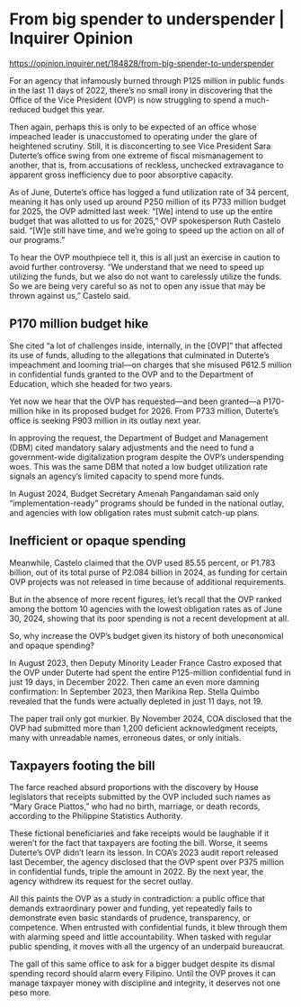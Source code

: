 # From big spender to underspender | Inquirer Opinion

https://opinion.inquirer.net/184828/from-big-spender-to-underspender



For an agency that infamously burned through P125 million in public funds in the last 11 days of 2022, there’s no small irony in discovering that the Office of the Vice President (OVP) is now struggling to spend a much-reduced budget this year.

Then again, perhaps this is only to be expected of an office whose impeached leader is unaccustomed to operating under the glare of heightened scrutiny. Still, it is disconcerting to see Vice President Sara Duterte’s office swing from one extreme of fiscal mismanagement to another, that is, from accusations of reckless, unchecked extravagance to apparent gross inefficiency due to poor absorptive capacity.

As of June, Duterte’s office has logged a fund utilization rate of 34 percent, meaning it has only used up around P250 million of its P733 million budget for 2025, the OVP admitted last week. “[We] intend to use up the entire budget that was allotted to us for 2025,” OVP spokesperson Ruth Castelo said. “[W]e still have time, and we’re going to speed up the action on all of our programs.”

To hear the OVP mouthpiece tell it, this is all just an exercise in caution to avoid further controversy. “We understand that we need to speed up utilizing the funds, but we also do not want to carelessly utilize the funds. So we are being very careful so as not to open any issue that may be thrown against us,” Castelo said.



##  P170 million budget hike



She cited “a lot of challenges inside, internally, in the [OVP]” that affected its use of funds, alluding to the allegations that culminated in Duterte’s impeachment and looming trial—on charges that she misused P612.5 million in confidential funds granted to the OVP and to the Department of Education, which she headed for two years.

Yet now we hear that the OVP has requested—and been granted—a P170-million hike in its proposed budget for 2026. From P733 million, Duterte’s office is seeking P903 million in its outlay next year.

In approving the request, the Department of Budget and Management (DBM) cited mandatory salary adjustments and the need to fund a government-wide digitalization program despite the OVP’s underspending woes. This was the same DBM that noted a low budget utilization rate signals an agency’s limited capacity to spend more funds.

In August 2024, Budget Secretary Amenah Pangandaman said only “implementation-ready” programs should be funded in the national outlay, and agencies with low obligation rates must submit catch-up plans.



##  Inefficient or opaque spending



Meanwhile, Castelo claimed that the OVP used 85.55 percent, or P1.783 billion, out of its total purse of P2.084 billion in 2024, as funding for certain OVP projects was not released in time because of additional requirements.

But in the absence of more recent figures, let’s recall that the OVP ranked among the bottom 10 agencies with the lowest obligation rates as of June 30, 2024, showing that its poor spending is not a recent development at all.

So, why increase the OVP’s budget given its history of both uneconomical and opaque spending?

In August 2023, then Deputy Minority Leader France Castro exposed that the OVP under Duterte had spent the entire P125-million confidential fund in just 19 days, in December 2022. Then came an even more damning confirmation: In September 2023, then Marikina Rep. Stella Quimbo revealed that the funds were actually depleted in just 11 days, not 19.

The paper trail only got murkier. By November 2024, COA disclosed that the OVP had submitted more than 1,200 deficient acknowledgment receipts, many with unreadable names, erroneous dates, or only initials.



##  Taxpayers footing the bill



The farce reached absurd proportions with the discovery by House legislators that receipts submitted by the OVP included such names as “Mary Grace Piattos,” who had no birth, marriage, or death records, according to the Philippine Statistics Authority.

These fictional beneficiaries and fake receipts would be laughable if it weren’t for the fact that taxpayers are footing the bill. Worse, it seems Duterte’s OVP didn’t learn its lesson. In COA’s 2023 audit report released last December, the agency disclosed that the OVP spent over P375 million in confidential funds, triple the amount in 2022. By the next year, the agency withdrew its request for the secret outlay.

All this paints the OVP as a study in contradiction: a public office that demands extraordinary power and funding, yet repeatedly fails to demonstrate even basic standards of prudence, transparency, or competence. When entrusted with confidential funds, it blew through them with alarming speed and little accountability. When tasked with regular public spending, it moves with all the urgency of an underpaid bureaucrat.

The gall of this same office to ask for a bigger budget despite its dismal spending record should alarm every Filipino. Until the OVP proves it can manage taxpayer money with discipline and integrity, it deserves not one peso more.